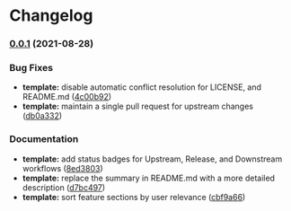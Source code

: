 # Changelog

### [0.0.1](https://www.github.com/growit-io/terragrunt/compare/v0.0.0...v0.0.1) (2021-08-28)


### Bug Fixes

* **template:** disable automatic conflict resolution for LICENSE, and README.md ([4c00b92](https://www.github.com/growit-io/terragrunt/commit/4c00b92c901dcde08628138869b52fea0cae26d7))
* **template:** maintain a single pull request for upstream changes ([db0a332](https://www.github.com/growit-io/terragrunt/commit/db0a332d03421a2bb3d2e43a0eabfe6577a54932))


### Documentation

* **template:** add status badges for Upstream, Release, and Downstream workflows ([8ed3803](https://www.github.com/growit-io/terragrunt/commit/8ed38034bfaea011bd680d52fe5ae45fda294479))
* **template:** replace the summary in README.md with a more detailed description ([d7bc497](https://www.github.com/growit-io/terragrunt/commit/d7bc497cc809ae0953eebab3e52b4de828903898))
* **template:** sort feature sections by user relevance ([cbf9a66](https://www.github.com/growit-io/terragrunt/commit/cbf9a664fb1d437d8f5825768bedca9c08b40aac))
